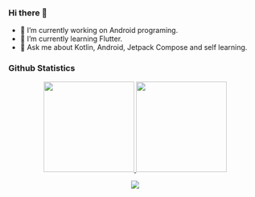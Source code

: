 ### Hi there 👋

- 🔭 I’m currently working on Android programing.
- 🌱 I’m currently learning Flutter.
- 💬 Ask me about Kotlin, Android, Jetpack Compose and self learning.

<!--
**javadVatan/javadVatan** is a ✨ _special_ ✨ repository because its `README.md` (this file) appears on your GitHub profile.

Here are some ideas to get you started:

- 🔭 I’m currently working on ...
- 🌱 I’m currently learning ...
- 👯 I’m looking to collaborate on ...
- 🤔 I’m looking for help with ...
- 💬 Ask me about ...
- 📫 How to reach me: ...
- 😄 Pronouns: ...
- ⚡ Fun fact: ...
-->
</p>

### Github Statistics ###
<p align="center">
<a href="https://github.com/javadVatan">
  <img height="180em" src="https://github-readme-stats-eight-theta.vercel.app/api?username=javadVatan&show_icons=true&theme=gotham&include_all_commits=true&count_private=true"/>
  <img height="180em" src="https://github-readme-streak-stats.herokuapp.com/?user=javadVatan&show_icons=true&locale=en&theme=gotham"/>
</a>
</p>

<p align="center">
<a href="https://github.com/javadVatan">
  <img src="https://github-readme-stats-eight-theta.vercel.app/api/top-langs/?username=javadVatan&layout=compact&langs_count=6&theme=gotham"/>
 
</a>

</p>

<!-- <p align="center"> <img src="https://github-readme-stats.vercel.app/api/top-langs?username=aldikitta&show_icons=true&theme=gotham" alt="aldikitta" />
 
<p align="center"> <img src="https://github-readme-stats.vercel.app/api?username=aldikitta&show_icons=true&locale=en&theme=gotham" alt="aldikitta" />
  
<p align="center"> <img src="https://github-readme-streak-stats.herokuapp.com/?user=aldikitta&show_icons=true&locale=en&theme=gotham" alt="aldikitta" />
 
<p align='center'> <img src='https://github-readme-stats.vercel.app/api/wakatime?username=aldikitta&show_icons=true&theme=gotham'/></p> -->
